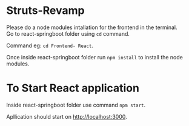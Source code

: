 # Struts-Revamp

Please do a node modules intallation for the frontend in the terminal. \
 Go to react-springboot folder using `cd` command.  
 
Command eg: `cd Frontend- React`.
   

Once inside react-springboot folder run  `npm install` to install the node modules.

# To Start React application

Inside react-springboot folder use command `npm start`.

Apllication should start on [http://localhost:3000](http://localhost:3000).
